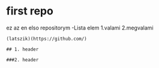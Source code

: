 # first repo

ez az en elso repositorym
-Lista elem
    1.valami
    2.megvalami

    (latszik)(https://github.com/)

    ## 1. header

    ###2. header
    